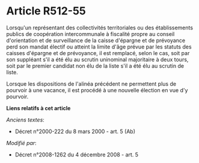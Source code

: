 # Article R512-55

Lorsqu'un représentant des collectivités territoriales ou des établissements publics de coopération intercommunale à
fiscalité propre au conseil d'orientation et de surveillance de la caisse d'épargne et de prévoyance perd son mandat électif
ou atteint la limite d'âge prévue par les statuts des caisses d'épargne et de prévoyance, il est remplacé, selon le cas, soit
par son suppléant s'il a été élu au scrutin uninominal majoritaire à deux tours, soit par le premier candidat non élu de la
liste s'il a été élu au scrutin de liste.

Lorsque les dispositions de l'alinéa précédent ne permettent plus de pourvoir à une vacance, il est procédé à une nouvelle
élection en vue d'y pourvoir.

**Liens relatifs à cet article**

_Anciens textes_:

  - Décret n°2000-222 du 8 mars 2000 - art. 5 (Ab)

_Modifié par_:

  - Décret n°2008-1262 du 4 décembre 2008 - art. 5
